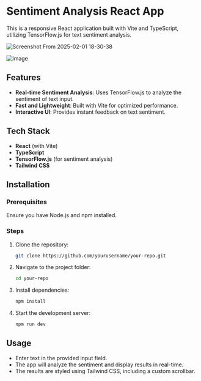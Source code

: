 # Sentiment Analysis React App

This is a responsive React application built with Vite and TypeScript, utilizing TensorFlow.js for text sentiment analysis.

![Screenshot From 2025-02-01 18-30-38](https://github.com/user-attachments/assets/51133079-d512-4fe0-bed1-cfef308c443e)

![image](https://github.com/user-attachments/assets/a0ec7dd3-d744-4817-985d-1b89c23e0790)

## Features
- **Real-time Sentiment Analysis**: Uses TensorFlow.js to analyze the sentiment of text input.
- **Fast and Lightweight**: Built with Vite for optimized performance.
- **Interactive UI**: Provides instant feedback on text sentiment.

## Tech Stack
- **React** (with Vite)
- **TypeScript**
- **TensorFlow.js** (for sentiment analysis)
- **Tailwind CSS**

## Installation
### Prerequisites
Ensure you have Node.js and npm installed.

### Steps
1. Clone the repository:
   ```sh
   git clone https://github.com/yourusername/your-repo.git
   ```
2. Navigate to the project folder:
   ```sh
   cd your-repo
   ```
3. Install dependencies:
   ```sh
   npm install
   ```
4. Start the development server:
   ```sh
   npm run dev
   ```

## Usage
- Enter text in the provided input field.
- The app will analyze the sentiment and display results in real-time.
- The results are styled using Tailwind CSS, including a custom scrollbar.


